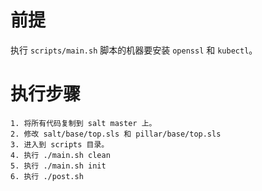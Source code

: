 # 前提

执行 `scripts/main.sh` 脚本的机器要安装 `openssl` 和 `kubectl`。

# 执行步骤

```text
1. 将所有代码复制到 salt master 上。
2. 修改 salt/base/top.sls 和 pillar/base/top.sls
3. 进入到 scripts 目录。
4. 执行 ./main.sh clean
5. 执行 ./main.sh init
6. 执行 ./post.sh
```
